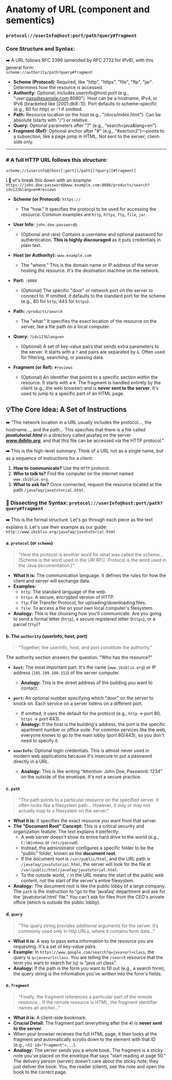 # Anatomy of URL (component and sementics)

### `protocol://userInfo@host:port/path?query#fragment`

### **Core Structure and Syntax:** 
➡️ A URL follows RFC 2396 (amended by RFC 2732 for IPv6), with this general form:  
  `scheme://authority/path?query#fragment`  
  - **Scheme (Protocol):** Required, like "http", "https", "file", "ftp", "jar". Determines how the resource is accessed.  
  - **Authority:** Optional; includes userinfo@host:port (e.g., "user:pass@example.com:8080"). Host can be a hostname, IPv4, or IPv6 (bracketed like [2001:db8::1]). Port defaults to scheme-specific (e.g., 80 for http) or -1 if omitted.  
  - **Path:** Resource location on the host (e.g., "/docs/index.html"). Can be absolute (starts with "/") or relative.  
  - **Query:** Optional parameters after "?" (e.g., "search=java&lang=en").  
  - **Fragment (Ref):** Optional anchor after "#" (e.g., "#section2")—points to a subsection, like a page jump in HTML. Not sent to the server; client-side only.  

***

### \# A full HTTP URL follows this structure:

`scheme://[userinfo@]host[:port][/path][?query][#fragment]`

L📌 et's break this down with an example: `https://john.doe:password@www.example.com:8080/products/search?id=123&lang=en#reviews`

*   **Scheme (or Protocol):** `https://`
    *   The "how." It specifies the protocol to be used for accessing the resource. Common examples are `http`, `https`, `ftp`, `file`, `jar`.

*   **User Info:** `john.doe:password@`
    *   (Optional and rare) Contains a username and optional password for authentication. **This is highly discouraged** as it puts credentials in plain text.

*   **Host (or Authority):** `www.example.com`
    *   The "where." This is the domain name or IP address of the server hosting the resource. It's the destination machine on the network.

*   **Port:** `:8080`
    *   (Optional) The specific "door" or network port on the server to connect to. If omitted, it defaults to the standard port for the scheme (e.g., 80 for `http`, 443 for `https`).

*   **Path:** `/products/search`
    *   The "what." It specifies the exact location of the resource on the server, like a file path on a local computer.

*   **Query:** `?id=123&lang=en`
    *   (Optional) A set of key-value pairs that sends extra parameters to the server. It starts with a `?` and pairs are separated by `&`. Often used for filtering, searching, or passing data.

*   **Fragment (or Ref):** `#reviews`
    *   (Optional) An identifier that points to a specific section *within* the resource. It starts with a `#`. The fragment is handled entirely by the client (e.g., the web browser) and is **never sent to the server**. It's used to jump to a specific part of an HTML page.


## 💡The Core Idea: A Set of Instructions

➡️ "The network location in a URL usually includes the protocol..., the hostname..., and the path... This specifies that there is a file called ***javatutorial.html*** in a directory called javafaq on the server ***www.ibiblio.org***, and that this file can be accessed via the HTTP protocol."

➡️ This is the high-level summary. Think of a URL not as a single name, but as a sequence of instructions for a client:

1.  **How to communicate?** Use the `HTTP` protocol.
2.  **Who to talk to?** Find the computer on the internet named `www.ibiblio.org`.
3.  **What to ask for?** Once connected, request the resource located at the path `/javafaq/javatutorial.html`.

### 📌 Dissecting the Syntax: `protocol://userInfo@host:port/path?query#fragment`
➡️ This is the formal structure. Let's go through each piece as the text explains it. Let's use their example as our guide: `http://www.ibiblio.org/javafaq/javatutorial.html`


#### a. `protocol` (or `scheme`)
> "Here the protocol is another word for what was called the scheme... (Scheme is the word used in the URI RFC. Protocol is the word used in the Java documentation.)"

*   **What it is:** The communication language. It defines the rules for how the client and server will exchange data.
*   **Examples:**
    *   `http`: The standard language of the web.
    *   `https`: A secure, encrypted version of HTTP.
    *   `ftp`: File Transfer Protocol, for uploading/downloading files.
    *   `file`: To access a file on your own local computer's filesystem.
*   **Analogy:** This is like choosing how you'll communicate. Are you going to send a formal letter (`http`), a secure registered letter (`https`), or a parcel (`ftp`)?

#### b. The `authority` (userInfo, host, port)
> "Together, the userInfo, host, and port constitute the authority."

The authority section answers the question: "Who has the resource?"

*   **`host`:** The most important part. It's the name (`www.ibiblio.org`) or IP address (`185.199.108.153`) of the server computer.
    *   **Analogy:** This is the street address of the building you want to contact.

*   **`port`:** An optional number specifying which "door" on the server to knock on. Each service on a server listens on a different port.
    *   If omitted, it uses the default for the protocol (e.g., `http` -> port 80, `https` -> port 443).
    *   **Analogy:** If the host is the building's address, the port is the specific apartment number or office suite. For common services like the web, everyone knows to go to the main lobby (port 80/443), so you don't need to specify it.

*   **`userInfo`:** Optional login credentials. This is almost never used in modern web applications because it's insecure to put a password directly in a URL.
    *   **Analogy:** This is like writing "Attention: John Doe, Password: 1234" on the outside of the envelope. It's not a secure practice.

#### c. `path`
> "The path points to a particular resource on the specified server. It often looks like a filesystem path... However, it may or may not actually map to a filesystem on the server."

*   **What it is:** It specifies the exact resource you want from that server.
*   **The "Document Root" Concept:** This is a critical security and organization feature. The text explains it perfectly:
    *   A web server doesn't show its entire hard drive to the world (e.g., `C:\Windows` or `/etc/passwd`).
    *   Instead, the administrator configures a specific folder to be the "public" folder, known as the **document root**.
    *   If the document root is `/var/public/html`, and the URL path is `/javafaq/javatutorial.html`, the server will look for the file at `/var/public/html/javafaq/javatutorial.html`.
    *   To the outside world, `/` in the URL means the start of the public web content, not the start of the server's entire filesystem.
*   **Analogy:** The document root is like the public lobby of a large company. The `path` is the instruction to "go to the 'javafaq' department and ask for the 'javatutorial.html' file." You can't ask for files from the CEO's private office (which is outside the public lobby).

#### d. `query`
> "The query string provides additional arguments for the server. It’s commonly used only in http URLs, where it contains form data..."

*   **What it is:** A way to pass extra information to the resource you are requesting. It's a set of key-value pairs.
*   **Example:** In `https://www.google.com/search?q=java+url+class`, the query is `q=java+url+class`. You are telling the `/search` resource that the term you want to search for (`q`) is "java url class".
*   **Analogy:** If the path is the form you want to fill out (e.g., a search form), the query string is the information you've written into the form's fields.

#### e. `fragment`
> "Finally, the fragment references a particular part of the remote resource... If the remote resource is HTML, the fragment identifier names an anchor..."

*   **What it is:** A client-side bookmark.
*   **Crucial Detail:** The fragment part (everything after the `#`) is **never sent to the server**.
*   When your browser receives the full HTML page, it then looks at the fragment and automatically scrolls down to the element with that ID (e.g., `<h2 id="fragment">...`).
*   **Analogy:** The server sends you a whole book. The fragment is a sticky note you've placed on the envelope that says "start reading at page 50." The delivery person (server) doesn't care about the sticky note; they just deliver the book. You, the reader (client), see the note and open the book to the correct page.